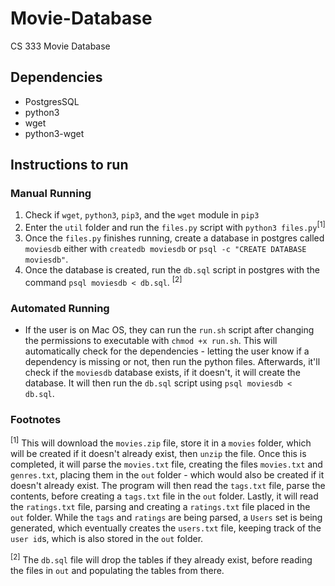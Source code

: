 # Movie-Database
CS 333 Movie Database

## Dependencies

- PostgresSQL
- python3
- wget
- python3-wget

## Instructions to run

### Manual Running

1. Check if `wget`, `python3`, `pip3`, and the `wget` module in `pip3`
2. Enter the `util` folder and run the `files.py` script with `python3 files.py`<sup>[1]</sup>
3. Once the `files.py` finishes running, create a database in postgres called `moviesdb` either with `createdb moviesdb` or `psql -c "CREATE DATABASE moviesdb"`.
4. Once the database is created, run the `db.sql` script in postgres with the command `psql moviesdb < db.sql`. <sup>[2]</sup>

### Automated Running

- If the user is on Mac OS, they can run the `run.sh` script after changing the permissions to executable with `chmod +x run.sh`. This will automatically check for the dependencies - letting the user know if a dependency is missing or not, then run the python files. Afterwards, it'll check if the `moviesdb` database exists, if it doesn't, it will create the database. It will then run the `db.sql` script using `psql moviesdb < db.sql`.

### Footnotes

<sup>[1]</sup> This will download the `movies.zip` file, store it in a `movies` folder, which will be created if it doesn't already exist, then `unzip` the file. Once this is completed, it will parse the `movies.txt` file, creating the files `movies.txt` and `genres.txt`, placing them in the `out` folder - which would also be created if it doesn't already exist. The program will then read the `tags.txt` file, parse the contents, before creating a `tags.txt` file in the `out` folder. Lastly, it will read the `ratings.txt` file, parsing and creating a `ratings.txt` file placed in the `out` folder. While the `tags` and `ratings` are being parsed, a `Users` set is being generated, which eventually creates the `users.txt` file, keeping track of the `user id`s, which is also stored in the `out` folder.

<sup>[2]</sup> The `db.sql` file will drop the tables if they already exist, before reading the files in `out` and populating the tables from there.
